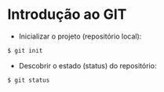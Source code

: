 # Introdução ao GIT

- Inicializar o projeto (repositório local):

```bash
$ git init
```

- Descobrir o estado (status) do repositório:

```bash
$ git status
```
